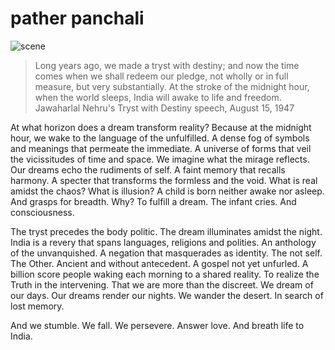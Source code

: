 # pather panchali

![scene](https://github.com/ZONE-09/pather-panchali/blob/master/assets/train.png)

> Long years ago, we made a tryst with destiny; and now the time comes when we shall redeem our pledge, not wholly or in full measure, but very substantially. At the stroke of the midnight hour, when the world sleeps, India will awake to life and freedom.
> Jawaharlal Nehru's Tryst with Destiny speech, August 15, 1947

At what horizon does a dream transform reality? Because at the midnight hour, we wake to the language of the unfulfilled. A dense fog of symbols and meanings that permeate the immediate. A universe of forms that veil the vicissitudes of time and space. We imagine what the mirage reflects. Our dreams echo the rudiments of self. A faint memory that recalls harmony. A specter that transforms the formless and the void. What is real amidst the chaos? What is illusion? A child is born neither awake nor asleep. And grasps for breadth. Why? To fulfill a dream. The infant cries. And consciousness. 

The tryst precedes the body politic. The dream illuminates amidst the night. India is a revery that spans languages, religions and polities. An anthology of the unvanquished. A negation that masquerades as identity. The not self. The Other. Ancient and without antecedent. A gospel not yet unfurled. A billion score people waking each morning to a shared reality. To realize the Truth in the intervening. That we are more than the discreet. We dream of our days. Our dreams render our nights. We wander the desert. In search of lost memory. 

And we stumble. We fall. We persevere. Answer love. And breath life to India. 
